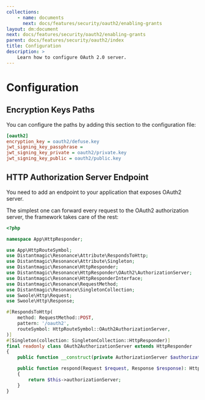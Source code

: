 ```yaml
---
collections: 
    - name: documents
      next: docs/features/security/oauth2/enabling-grants
layout: dm:document
next: docs/features/security/oauth2/enabling-grants
parent: docs/features/security/oauth2/index
title: Configuration
description: >
    Learn how to configure OAuth 2.0 server.
---
```


# Configuration

## Encryption Keys Paths

You can configure the paths by adding this section to the configuration file:

```ini
[oauth2]
encryption_key = oauth2/defuse.key
jwt_signing_key_passphrase =
jwt_signing_key_private = oauth2/private.key
jwt_signing_key_public = oauth2/public.key
```

## HTTP Authorization Server Endpoint

You need to add an endpoint to your application that exposes OAuth2 server.

The simplest one can forward every request to the OAuth2 authorization 
server, the framework takes care of the rest:

```php file:app/HttpResponder/OAuth2AuthorizationServer.php
<?php

namespace App\HttpResponder;

use App\HttpRouteSymbol;
use Distantmagic\Resonance\Attribute\RespondsToHttp;
use Distantmagic\Resonance\Attribute\Singleton;
use Distantmagic\Resonance\HttpResponder;
use Distantmagic\Resonance\HttpResponder\OAuth2\AuthorizationServer;
use Distantmagic\Resonance\HttpResponderInterface;
use Distantmagic\Resonance\RequestMethod;
use Distantmagic\Resonance\SingletonCollection;
use Swoole\Http\Request;
use Swoole\Http\Response;

#[RespondsToHttp(
    method: RequestMethod::POST,
    pattern: '/oauth2',
    routeSymbol: HttpRouteSymbol::OAuth2AuthorizationServer,
)]
#[Singleton(collection: SingletonCollection::HttpResponder)]
final readonly class OAuth2AuthorizationServer extends HttpResponder
{
    public function __construct(private AuthorizationServer $authorizationServer) {}

    public function respond(Request $request, Response $response): HttpResponderInterface
    {
        return $this->authorizationServer;
    }
}
```
